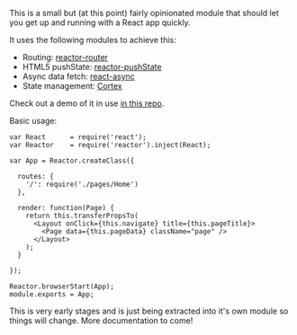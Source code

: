 This is a small but (at this point) fairly opinionated module that should let you get up and running with a React app quickly.

It uses the following modules to achieve this:
- Routing: [reactor-router](https://github.com/natew/reactor-router)
- HTML5 pushState: [reactor-pushState](https://github.com/natew/reactor-pushState)
- Async data fetch: [react-async](https://github.com/andreypopp/react-async)
- State management: [Cortex](https://github.com/kaelzhang/cortex)

Check out a demo of it in use [in this repo](https://github.com/natew/reactor-demo).

Basic usage:

    var React      = require('react');
    var Reactor    = require('reactor').inject(React);

    var App = Reactor.createClass({

      routes: {
        '/': require('./pages/Home')
      },

      render: function(Page) {
        return this.transferPropsTo(
          <Layout onClick={this.navigate} title={this.pageTitle}>
            <Page data={this.pageData} className="page" />
          </Layout>
        );
      }

    });

    Reactor.browserStart(App);
    module.exports = App;

This is very early stages and is just being extracted into it's own module so things will change. More documentation to come!